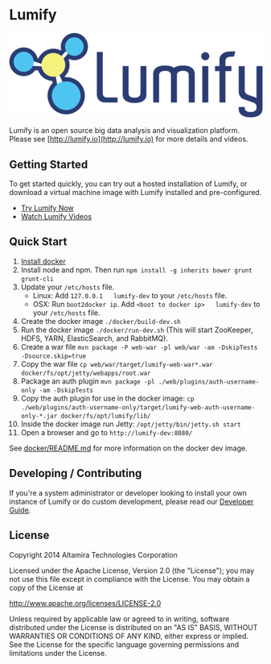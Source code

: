 # Lumify

![Lumify Logo](web/war/src/main/webapp/img/lumify-logo.png?raw=true)

Lumify is an open source big data analysis and visualization platform. Please see [http://lumify.io](http://lumify.io) for more details and videos.

## Getting Started

To get started quickly, you can try out a hosted installation of Lumify, or download a virtual machine image with Lumify installed and pre-configured.

- [Try Lumify Now](http://lumify.io/try.html)
- [Watch Lumify Videos](https://www.youtube.com/playlist?list=PLDX7b-6_sNA7SCJw5rB9EF0TDpQyrO2XR)

## Quick Start

1. [Install docker](https://docs.docker.com/installation/#installation)
1. Install node and npm. Then run ```npm install -g inherits bower grunt grunt-cli```
1. Update your ```/etc/hosts``` file.
      - Linux: Add ```127.0.0.1   lumify-dev``` to your ```/etc/hosts``` file.
      - OSX: Run ```boot2docker ip```. Add ```<boot to docker ip>   lumify-dev``` to your ```/etc/hosts``` file.
1. Create the docker image ```./docker/build-dev.sh```
1. Run the docker image ```./docker/run-dev.sh``` (This will start ZooKeeper, HDFS, YARN, ElasticSearch, and RabbitMQ).
1. Create a war file
   ```mvn package -P web-war -pl web/war -am -DskipTests -Dsource.skip=true```
1. Copy the war file
   ```cp web/war/target/lumify-web-war*.war docker/fs/opt/jetty/webapps/root.war```
1. Package an auth plugin
   ```mvn package -pl ./web/plugins/auth-username-only -am -DskipTests```
1. Copy the auth plugin for use in the docker image:
   ```cp ./web/plugins/auth-username-only/target/lumify-web-auth-username-only-*.jar docker/fs/opt/lumify/lib/```
1. Inside the docker image run Jetty:
   ```/opt/jetty/bin/jetty.sh start```
1. Open a browser and go to ```http://lumify-dev:8080/```

See [docker/README.md](docker/) for more information on the docker dev image.

## Developing / Contributing

If you're a system administrator or developer looking to install your own instance of Lumify or do custom development,
please read our [Developer Guide](docs/developer.md).


## License

Copyright 2014 Altamira Technologies Corporation

Licensed under the Apache License, Version 2.0 (the "License");
you may not use this file except in compliance with the License.
You may obtain a copy of the License at

   http://www.apache.org/licenses/LICENSE-2.0

Unless required by applicable law or agreed to in writing, software
distributed under the License is distributed on an "AS IS" BASIS,
WITHOUT WARRANTIES OR CONDITIONS OF ANY KIND, either express or implied.
See the License for the specific language governing permissions and
limitations under the License.
